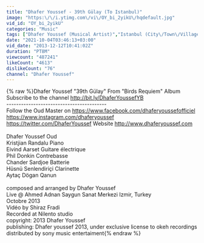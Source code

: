 ```yaml
---
title: "Dhafer Youssef - 39th Gülay (To Istanbul)"
image: "https:\/\/i.ytimg.com\/vi\/OY_bi_2yikU\/hqdefault.jpg"
vid_id: "OY_bi_2yikU"
categories: "Music"
tags: ["Dhafer Youssef (Musical Artist)","Istanbul (City\/Town\/Village)","birds requiem"]
date: "2021-10-04T03:46:13+03:00"
vid_date: "2013-12-12T10:41:02Z"
duration: "PT8M"
viewcount: "487241"
likeCount: "4613"
dislikeCount: "76"
channel: "Dhafer Youssef"
---
```

{% raw %}Dhafer Youssef &quot;39th Gülay&quot; From &quot;Birds Requiem&quot; Album<br />Subscribe to the channel <a rel="nofollow" target="blank" href="http://bit.ly/DhaferYoussefYB">http://bit.ly/DhaferYoussefYB</a><br />-----------------------------------------<br />Follow the Oud Master on <a rel="nofollow" target="blank" href="https://www.facebook.com/dhaferyoussefofficiel">https://www.facebook.com/dhaferyoussefofficiel</a> <a rel="nofollow" target="blank" href="https://www.instagram.com/dhaferyoussef">https://www.instagram.com/dhaferyoussef</a> <a rel="nofollow" target="blank" href="https://twitter.com/DhaferYoussef">https://twitter.com/DhaferYoussef</a> Website <a rel="nofollow" target="blank" href="http://www.dhaferyoussef.com">http://www.dhaferyoussef.com</a><br /><br />Dhafer Youssef Oud<br />Kristjian Randalu Piano<br />Eivind Aarset Guitare électrique <br />Phil Donkin Contrebasse <br />Chander Sardjoe Batterie <br />Hüsnü Senlendiriçi Clarinette <br />Aytaç Dögan Qanun<br /><br />composed and arranged by Dhafer Youssef<br />Live @ Ahmed Adnan Saygun Sanat Merkezi Izmir, Turkey<br />Octobre 2013<br />Vidéo by Shiraz Fradi<br />Recorded at Nilento studio <br />copyright: 2013 Dhafer Youssef<br />publishing: Dhafer youssef 2013, under exclusive license to okeh recordings<br />distributed by sony music entertaiment{% endraw %}
